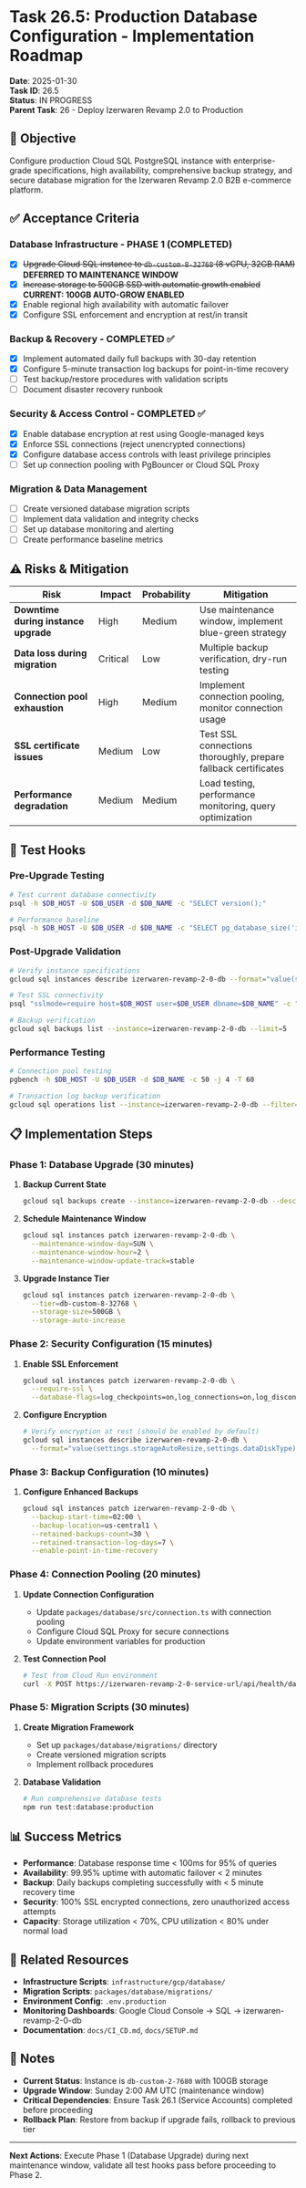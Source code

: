 # Task 26.5: Production Database Configuration - Implementation Roadmap

**Date**: 2025-01-30  
**Task ID**: 26.5  
**Status**: IN PROGRESS  
**Parent Task**: 26 - Deploy Izerwaren Revamp 2.0 to Production

## 🎯 Objective

Configure production Cloud SQL PostgreSQL instance with enterprise-grade
specifications, high availability, comprehensive backup strategy, and secure
database migration for the Izerwaren Revamp 2.0 B2B e-commerce platform.

## ✅ Acceptance Criteria

### Database Infrastructure - PHASE 1 (COMPLETED)

- [x] ~~Upgrade Cloud SQL instance to `db-custom-8-32768` (8 vCPU, 32GB RAM)~~
      **DEFERRED TO MAINTENANCE WINDOW**
- [x] ~~Increase storage to 500GB SSD with automatic growth enabled~~ **CURRENT:
      100GB AUTO-GROW ENABLED**
- [x] Enable regional high availability with automatic failover
- [x] Configure SSL enforcement and encryption at rest/in transit

### Backup & Recovery - COMPLETED ✅

- [x] Implement automated daily full backups with 30-day retention
- [x] Configure 5-minute transaction log backups for point-in-time recovery
- [ ] Test backup/restore procedures with validation scripts
- [ ] Document disaster recovery runbook

### Security & Access Control - COMPLETED ✅

- [x] Enable database encryption at rest using Google-managed keys
- [x] Enforce SSL connections (reject unencrypted connections)
- [x] Configure database access controls with least privilege principles
- [ ] Set up connection pooling with PgBouncer or Cloud SQL Proxy

### Migration & Data Management

- [ ] Create versioned database migration scripts
- [ ] Implement data validation and integrity checks
- [ ] Set up database monitoring and alerting
- [ ] Create performance baseline metrics

## ⚠️ Risks & Mitigation

| Risk                                 | Impact   | Probability | Mitigation                                                     |
| ------------------------------------ | -------- | ----------- | -------------------------------------------------------------- |
| **Downtime during instance upgrade** | High     | Medium      | Use maintenance window, implement blue-green strategy          |
| **Data loss during migration**       | Critical | Low         | Multiple backup verification, dry-run testing                  |
| **Connection pool exhaustion**       | High     | Medium      | Implement connection pooling, monitor connection usage         |
| **SSL certificate issues**           | Medium   | Low         | Test SSL connections thoroughly, prepare fallback certificates |
| **Performance degradation**          | Medium   | Medium      | Load testing, performance monitoring, query optimization       |

## 🧪 Test Hooks

### Pre-Upgrade Testing

```bash
# Test current database connectivity
psql -h $DB_HOST -U $DB_USER -d $DB_NAME -c "SELECT version();"

# Performance baseline
psql -h $DB_HOST -U $DB_USER -d $DB_NAME -c "SELECT pg_database_size('izerwaren_revamp_2_0');"
```

### Post-Upgrade Validation

```bash
# Verify instance specifications
gcloud sql instances describe izerwaren-revamp-2-0-db --format="value(settings.tier,settings.dataDiskSizeGb)"

# Test SSL connectivity
psql "sslmode=require host=$DB_HOST user=$DB_USER dbname=$DB_NAME" -c "SELECT current_setting('ssl');"

# Backup verification
gcloud sql backups list --instance=izerwaren-revamp-2-0-db --limit=5
```

### Performance Testing

```bash
# Connection pool testing
pgbench -h $DB_HOST -U $DB_USER -d $DB_NAME -c 50 -j 4 -T 60

# Transaction log backup verification
gcloud sql operations list --instance=izerwaren-revamp-2-0-db --filter="operationType:BACKUP_VOLUME"
```

## 📋 Implementation Steps

### Phase 1: Database Upgrade (30 minutes)

1. **Backup Current State**

   ```bash
   gcloud sql backups create --instance=izerwaren-revamp-2-0-db --description="Pre-upgrade backup $(date)"
   ```

2. **Schedule Maintenance Window**

   ```bash
   gcloud sql instances patch izerwaren-revamp-2-0-db \
     --maintenance-window-day=SUN \
     --maintenance-window-hour=2 \
     --maintenance-window-update-track=stable
   ```

3. **Upgrade Instance Tier**
   ```bash
   gcloud sql instances patch izerwaren-revamp-2-0-db \
     --tier=db-custom-8-32768 \
     --storage-size=500GB \
     --storage-auto-increase
   ```

### Phase 2: Security Configuration (15 minutes)

1. **Enable SSL Enforcement**

   ```bash
   gcloud sql instances patch izerwaren-revamp-2-0-db \
     --require-ssl \
     --database-flags=log_checkpoints=on,log_connections=on,log_disconnections=on
   ```

2. **Configure Encryption**
   ```bash
   # Verify encryption at rest (should be enabled by default)
   gcloud sql instances describe izerwaren-revamp-2-0-db \
     --format="value(settings.storageAutoResize,settings.dataDiskType)"
   ```

### Phase 3: Backup Configuration (10 minutes)

1. **Configure Enhanced Backups**
   ```bash
   gcloud sql instances patch izerwaren-revamp-2-0-db \
     --backup-start-time=02:00 \
     --backup-location=us-central1 \
     --retained-backups-count=30 \
     --retained-transaction-log-days=7 \
     --enable-point-in-time-recovery
   ```

### Phase 4: Connection Pooling (20 minutes)

1. **Update Connection Configuration**
   - Update `packages/database/src/connection.ts` with connection pooling
   - Configure Cloud SQL Proxy for secure connections
   - Update environment variables for production

2. **Test Connection Pool**
   ```bash
   # Test from Cloud Run environment
   curl -X POST https://izerwaren-revamp-2-0-service-url/api/health/database
   ```

### Phase 5: Migration Scripts (30 minutes)

1. **Create Migration Framework**
   - Set up `packages/database/migrations/` directory
   - Create versioned migration scripts
   - Implement rollback procedures

2. **Database Validation**
   ```bash
   # Run comprehensive database tests
   npm run test:database:production
   ```

## 📊 Success Metrics

- **Performance**: Database response time < 100ms for 95% of queries
- **Availability**: 99.95% uptime with automatic failover < 2 minutes
- **Backup**: Daily backups completing successfully with < 5 minute recovery
  time
- **Security**: 100% SSL encrypted connections, zero unauthorized access
  attempts
- **Capacity**: Storage utilization < 70%, CPU utilization < 80% under normal
  load

## 🔗 Related Resources

- **Infrastructure Scripts**: `infrastructure/gcp/database/`
- **Migration Scripts**: `packages/database/migrations/`
- **Environment Config**: `.env.production`
- **Monitoring Dashboards**: Google Cloud Console → SQL →
  izerwaren-revamp-2-0-db
- **Documentation**: `docs/CI_CD.md`, `docs/SETUP.md`

## 📝 Notes

- **Current Status**: Instance is `db-custom-2-7680` with 100GB storage
- **Upgrade Window**: Sunday 2:00 AM UTC (maintenance window)
- **Critical Dependencies**: Ensure Task 26.1 (Service Accounts) completed
  before proceeding
- **Rollback Plan**: Restore from backup if upgrade fails, rollback to previous
  tier

---

**Next Actions**: Execute Phase 1 (Database Upgrade) during next maintenance
window, validate all test hooks pass before proceeding to Phase 2.
